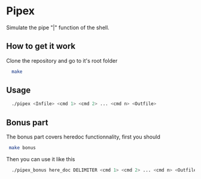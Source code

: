 # Pipex

Simulate the pipe "|" function of the shell.

## How to get it work

Clone the repository and go to it's root folder

```bash
  make
```
## Usage

```bash
  ./pipex <Infile> <cmd 1> <cmd 2> ... <cmd n> <Outfile>
```
## Bonus part  

 The bonus part covers heredoc functionnality, first you should
 ```bash
  make bonus
```
Then you can use it like this
```bash
  ./pipex_bonus here_doc DELIMITER <cmd 1> <cmd 2> ... <cmd n> <Outfile>
```
